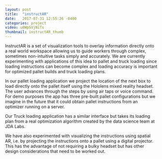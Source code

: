 ```yaml
---
layout: post
title:  "instructAR"
date:   2017-07-31 12:55:26 -0400
categories: project
video: u0WpSVjNiTs
thumbnail: instructAR_thumb
---
```


InstructAR is a set of visualization tools to overlay information directly onto a real world workspace allowing us to guide workers through complex, sometimes non-intuitive tasks simply and accurately. We are currently experimenting with applications of this idea to pallet and truck loading since loading instructions can become complex and loading accuracy is important for optimized pallet builds and truck loading plans.

In our pallet loading application we project the location of the next box to load directly onto the pallet itself using the Hololens mixed reality headset. The user advances through the steps by using air taps or voice command. For demo purposes the app has three pre-built pallet configurations but we imagine in the future that it could obtain pallet instructions from an optimizer running on a server.

Our Truck loading application has a similar interface but takes its loading plan from a real optimization algorithm created by the data science team at JDA Labs.

We have also experimented with visualizing the instructions using spatial AR, i.e. by projecting the instructions onto a pallet using a digital projector. This has the advantage of not requiring a bulky headset but has other design considerations that need to be worked out.
